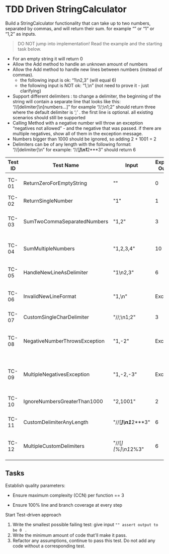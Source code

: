 # TDD Driven StringCalculator

Build a StringCalculator functionality that can take up to two numbers, separated by commas, and will return their sum. 
for example “” or “1” or “1,2” as inputs.

> DO NOT jump into implementation! Read the example and the starting task below.

- For an empty string it will return 0
- Allow the Add method to handle an unknown amount of numbers
- Allow the Add method to handle new lines between numbers (instead of commas).
  - the following input is ok: “1\n2,3” (will equal 6)
  - the following input is NOT ok: “1,\n” (not need to prove it - just clarifying)
- Support different delimiters : to change a delimiter, the beginning of the string will contain a separate line that looks like this: “//[delimiter]\n[numbers…]” for example “//;\n1;2” should return three where the default delimiter is ‘;’ .
the first line is optional. all existing scenarios should still be supported
- Calling Method with a negative number will throw an exception “negatives not allowed” - and the negative that was passed. if there are multiple negatives, show all of them in the exception message.
- Numbers bigger than 1000 should be ignored, so adding 2 + 1001 = 2
- Delimiters can be of any length with the following format: “//[delimiter]\n” for example: “//[***]\n1***2***3” should return 6


| Test ID | Test Name                          | Input                  | Expected Output  | Notes                                    |
|---------|------------------------------------|------------------------|------------------|------------------------------------------|
| TC-01   | ReturnZeroForEmptyString           | ""                     | 0                | Empty string returns 0                   |
| TC-02   | ReturnSingleNumber                 | "1"                    | 1                | Single number                            |
| TC-03   | SumTwoCommaSeparatedNumbers        | "1,2"                  | 3                | Two numbers separated by comma           |
| TC-04   | SumMultipleNumbers                 | "1,2,3,4"              | 10               | Handles unknown amount of numbers        |
| TC-05   | HandleNewLineAsDelimiter           | "1\n2,3"               | 6                | Supports newline as delimiter            |
| TC-06   | InvalidNewLineFormat               | "1,\n"                 | Exception        | Invalid format, not required to prove    |
| TC-07   | CustomSingleCharDelimiter          | "//;\n1;2"             | 3                | Custom delimiter `;`                     |
| TC-08   | NegativeNumberThrowsException      | "1,-2"                 | Exception        | Message: "negatives not allowed: -2"     |
| TC-09   | MultipleNegativesException         | "1,-2,-3"              | Exception        | Message: "negatives not allowed: -2, -3" |
| TC-10   | IgnoreNumbersGreaterThan1000       | "2,1001"               | 2                | Numbers >1000 are ignored                |
| TC-11   | CustomDelimiterAnyLength           | "//[***]\n1***2***3"   | 6                | Delimiter of any length                  |
| TC-12   | MultipleCustomDelimiters           | "//[*][%]\n1*2%3"      | 6                | Multiple delimiters (if supported)       |

## Tasks



Establish quality parameters:

- Ensure  maximum complexity (CCN) per function == 3

- Ensure 100% line and branch coverage at every step

  

Start Test-driven approach

1. Write the smallest possible failing test: give input `"" assert output to be 0 ` .
2. Write the minimum amount of code that'll make it pass.
3. Refactor any assumptions, continue to pass this test. Do not add any code without a corresponding test.
